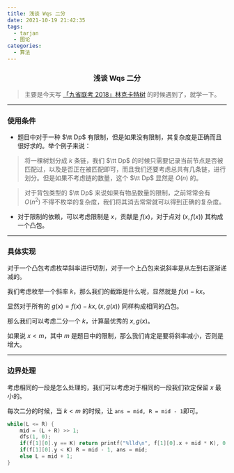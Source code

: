 ```yaml
---
title: 浅谈 Wqs 二分
date: 2021-10-19 21:42:35
tags: 
  - tarjan
  - 图论
categories:
  - 算法
---
```


<h3><center>浅谈 Wqs 二分</center></h3>

> 主要是今天写 [「九省联考 2018」林克卡特树](https://loj.ac/p/2478) 的时候遇到了，就学一下。

------

 
### 使用条件

- 题目中对于一种 $\tt Dp$ 有限制，但是如果没有限制，其复杂度是正确而且很好求的。举个例子来说：

>  将一棵树划分成 $k$ 条链，我们 $\tt Dp$ 的时候只需要记录当前节点是否被匹配过，以及是否正在被匹配即可，而且我们还要考虑总共有几条链，进行划分。但是如果不考虑链的数量，这个 $\tt Dp$ 显然是 $O(n)$ 的。

> 对于背包类型的 $\tt Dp$ 来说如果有物品数量的限制，之前常常会有 $O(n^2)$ 不得不枚举的复杂度，我们将其消去常常就可以得到正确的复杂度。

- 对于限制的依赖，可以考虑限制是 $x$，贡献是 $f(x)$，对于点对 $(x, f(x))$ 其构成一个凸包。

------

### 具体实现

对于一个凸包考虑枚举斜率进行切割，对于一个上凸包来说斜率是从左到右逐渐递减的。

我们考虑枚举一个斜率 $k$，那么我们的截距是什么呢，显然就是 $f(x) - kx$。

显然对于所有的 $g(x) = f(x) - kx, (x, g(x))$ 同样构成相同的凸包。

那么我们可以考虑二分一个 $k$，计算最优秀的 $x, g(x)$。

如果说 $x < m$，其中 $m$ 是题目中的限制，那么我们肯定是要将斜率减小，否则是增大。

------

### 边界处理

考虑相同的一段是怎么处理的，我们可以考虑对于相同的一段我们钦定保留 $x$ 最小的。

每次二分的时候，当 $k < m$ 的时候，让 ```ans = mid, R = mid - 1```即可。

```cpp
while(L <= R) {
    mid = (L + R) >> 1;
    dfs(1, 0);
    if(f[1][0].y == K) return printf("%lld\n", f[1][0].x + mid * K), 0;
    if(f[1][0].y < K) R = mid - 1, ans = mid;
    else L = mid + 1;
}
```


